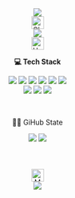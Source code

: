 <div align="center">
<!--   <a href="https://blog.naver.com/gonbi91"> -->
<img src="https://capsule-render.vercel.app/api?type=waving&color=5ad7b7&height=200&section=header&text=😊Welcome!%20&fontSize=40&animation=blinking" />
</a>
</div>
<div align="center">
  <img src="https://raw.githubusercontent.com/Tarikul-Islam-Anik/Animated-Fluent-Emojis/master/Emojis/Smilies/Ghost.png" alt="Ghost" width="25" height="25" />
<div align="center">
   <img src="https://readme-typing-svg.demolab.com/?lines=　　　　　✨조경곤입니다!🙋‍♂️;　　　　　　✨반갑습니다🖐️😊" />
</div>

</div>
<div align="center">
<img src="https://raw.githubusercontent.com/Tarikul-Islam-Anik/Animated-Fluent-Emojis/master/Emojis/Smilies/Hugging%20Face.png" alt="Hugging Face" width="25" height="25" />
</div>
<p align="center"><b>💻 Tech Stack</b></p>
<p align="center">
  <img src="https://img.shields.io/badge/java-007396?style=for-the-badge&logo=java&logoColor=white"> 
  <img src="https://img.shields.io/badge/html5-E34F26?style=for-the-badge&logo=html5&logoColor=white"> 
  <img src="https://img.shields.io/badge/css-1572B6?style=for-the-badge&logo=css3&logoColor=white"> 
  <img src="https://img.shields.io/badge/javascript-F7DF1E?style=for-the-badge&logo=javascript&logoColor=black"> 
  <img src="https://img.shields.io/badge/c++-00599C?style=for-the-badge&logo=c%2B%2B&logoColor=white">
  <img src="https://img.shields.io/badge/C%23-239120?style=for-the-badge&logo=c-sharp&logoColor=white"/>
  <br />
  
  <img src="https://img.shields.io/badge/github-181717?style=for-the-badge&logo=github&logoColor=white">
  <img src="https://img.shields.io/badge/git-F05032?style=for-the-badge&logo=git&logoColor=white">
  <img src="https://img.shields.io/badge/jira-%230A0FFF.svg?style=for-the-badge&logo=jira&logoColor=white">

</p>
<br />
<p align="center">
  👨‍💻 GiHub State
</p>

<div align="center">
<img src="https://github-readme-stats.vercel.app/api/top-langs/?username=ckk914&show_icons=true&theme=tokyonight"/>
<img src="https://github-readme-stats.vercel.app/api?username=ckk914&show_icons=true&theme=tokyonight"/>  
</div>
<br/>
<br/>
<br/>
<div align="center">
<img src="https://raw.githubusercontent.com/Tarikul-Islam-Anik/Animated-Fluent-Emojis/master/Emojis/Smilies/Money-Mouth%20Face.png" alt="Money-Mouth Face" width="25" height="25" />
<br/>
<img src="https://capsule-render.vercel.app/api?type=waving&color=5ad7b7&height=100&section=footer"/>
  
</div>

<!--
**ckk914/ckk914** is a ✨ _special_ ✨ repository because its `README.md` (this file) appears on your GitHub profile.

Here are some ideas to get you started:

- 🔭 I’m currently working on ...
- 🌱 I’m currently learning ...
- 👯 I’m looking to collaborate on ...
- 🤔 I’m looking for help with ...
- 💬 Ask me about ...
- 📫 How to reach me: ...
- 😄 Pronouns: ...
- ⚡ Fun fact: ...
-->
